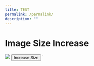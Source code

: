 ```yaml
---
title: TEST
permalink: /permalink/
description: ""
---
```

 <h1>Image Size Increase</h1>     <img src="image.jpg" id="myImage">     <button>Increase Size</button>         `
